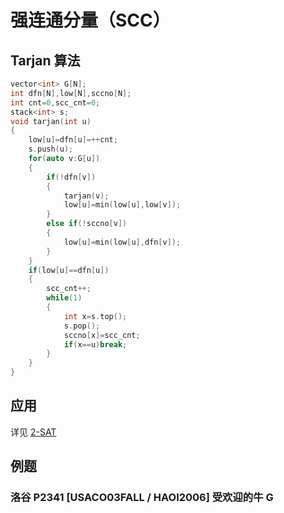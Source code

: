 # 强连通分量（SCC）

## Tarjan 算法

```cpp
vector<int> G[N];
int dfn[N],low[N],sccno[N];
int cnt=0,scc_cnt=0;
stack<int> s;
void tarjan(int u)
{
	low[u]=dfn[u]=++cnt;
	s.push(u);
	for(auto v:G[u])
	{
		if(!dfn[v])
		{
			tarjan(v);
			low[u]=min(low[u],low[v]);
		}
		else if(!sccno[v])
		{
			low[u]=min(low[u],dfn[v]);
		}
	}
	if(low[u]==dfn[u])
	{
		scc_cnt++;
		while(1)
		{
			int x=s.top();
			s.pop();
			sccno[x]=scc_cnt;
			if(x==u)break;
		}
	}
}
```

## 应用

详见 [2-SAT](../2sat)

## 例题

### 洛谷 P2341 [USACO03FALL / HAOI2006] 受欢迎的牛 G

<Problem id="P2341" />
